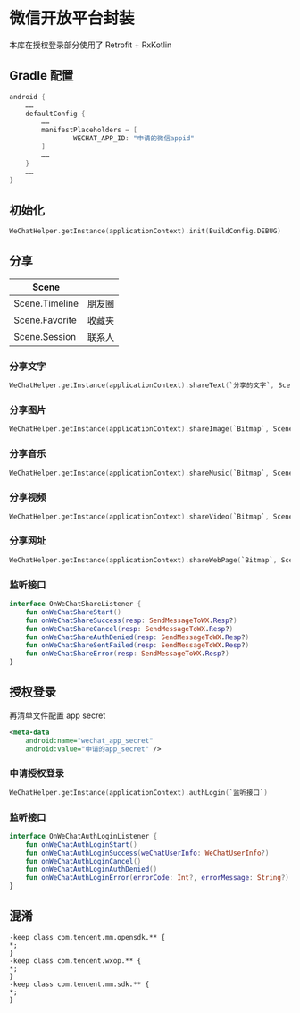 # 微信开放平台封装

本库在授权登录部分使用了 Retrofit + RxKotlin

## Gradle 配置

``` gradle
android {
    ……
    defaultConfig {
        ……
        manifestPlaceholders = [
                WECHAT_APP_ID: "申请的微信appid"
        ]
        ……
    }
    ……
}
```

## 初始化

``` kotlin
WeChatHelper.getInstance(applicationContext).init(BuildConfig.DEBUG)
```

## 分享

| Scene | |
| --- | --- |
| Scene.Timeline | 朋友圈 |
| Scene.Favorite | 收藏夹 |
| Scene.Session | 联系人 |

### 分享文字

``` kotlin
WeChatHelper.getInstance(applicationContext).shareText(`分享的文字`, Scene, `监听接口`)
```

### 分享图片

``` kotlin
WeChatHelper.getInstance(applicationContext).shareImage(`Bitmap`, Scene, `监听接口`)
```

### 分享音乐

``` kotlin
WeChatHelper.getInstance(applicationContext).shareMusic(`Bitmap`, Scene, `音乐链接`, `分享音乐名称`, `分享音乐描述`, `监听接口`)
```

### 分享视频

``` kotlin
WeChatHelper.getInstance(applicationContext).shareVideo(`Bitmap`, Scene, `视频链接`, `分享视频名称`, `分享视频描述`, `监听接口`)
```

### 分享网址

``` kotlin
WeChatHelper.getInstance(applicationContext).shareWebPage(`Bitmap`, Scene, `网址链接`, `分享网址名称`, `分享网址描述`, `监听接口`)
```

### 监听接口

``` kotlin
interface OnWeChatShareListener {
    fun onWeChatShareStart()
    fun onWeChatShareSuccess(resp: SendMessageToWX.Resp?)
    fun onWeChatShareCancel(resp: SendMessageToWX.Resp?)
    fun onWeChatShareAuthDenied(resp: SendMessageToWX.Resp?)
    fun onWeChatShareSentFailed(resp: SendMessageToWX.Resp?)
    fun onWeChatShareError(resp: SendMessageToWX.Resp?)
}
```

## 授权登录

再清单文件配置 app secret

``` xml
<meta-data
    android:name="wechat_app_secret"
    android:value="申请的app_secret" />
```

### 申请授权登录

``` kotlin
WeChatHelper.getInstance(applicationContext).authLogin(`监听接口`)
```

### 监听接口

``` kotlin
interface OnWeChatAuthLoginListener {
    fun onWeChatAuthLoginStart()
    fun onWeChatAuthLoginSuccess(weChatUserInfo: WeChatUserInfo?)
    fun onWeChatAuthLoginCancel()
    fun onWeChatAuthLoginAuthDenied()
    fun onWeChatAuthLoginError(errorCode: Int?, errorMessage: String?)
}
```

## 混淆

```
-keep class com.tencent.mm.opensdk.** {
*;
}
-keep class com.tencent.wxop.** {
*;
}
-keep class com.tencent.mm.sdk.** {
*;
}
```